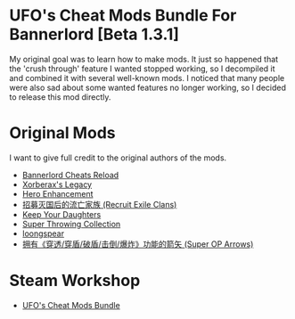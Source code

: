 # UFO's Cheat Mods Bundle For Bannerlord [Beta 1.3.1]

My original goal was to learn how to make mods. It just so happened that the 'crush through' feature I wanted stopped working, so I decompiled it and combined it with several well-known mods. I noticed that many people were also sad about some wanted features no longer working, so I decided to release this mod directly. 

# Original Mods

I want to give full credit to the original authors of the mods.
- [Bannerlord Cheats Reload](https://www.nexusmods.com/mountandblade2bannerlord/mods/6446)
- [Xorberax's Legacy](https://www.nexusmods.com/mountandblade2bannerlord/mods/3462)
- [Hero Enhancement](https://www.nexusmods.com/mountandblade2bannerlord/mods/4827)
- [招募灭国后的流亡家族 (Recruit Exile Clans)](https://steamcommunity.com/sharedfiles/filedetails/?id=3255329103)
- [Keep Your Daughters](https://www.nexusmods.com/mountandblade2bannerlord/mods/5148)
- [Super Throwing Collection](https://steamcommunity.com/sharedfiles/filedetails/?id=2885230883)
- [loongspear](https://steamcommunity.com/sharedfiles/filedetails/?id=3017866291)
- [拥有《穿透/穿盾/破盾/击倒/爆炸》功能的箭矢 (Super OP Arrows)](https://bbs.mountblade.com.cn/download_1580.html)

# Steam Workshop
- [UFO's Cheat Mods Bundle](https://steamcommunity.com/sharedfiles/filedetails/?id=3583201039)